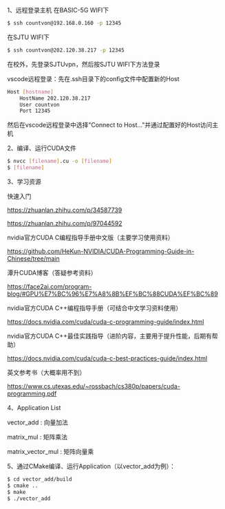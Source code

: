 1、远程登录主机
在BASIC-5G WIFI下
```bash
$ ssh countvon@192.168.0.160 -p 12345
```
在SJTU WIFI下
```bash
$ ssh countvon@202.120.38.217 -p 12345
```
在校外，先登录SJTUvpn，然后按SJTU WIFI下方法登录

vscode远程登录：先在.ssh目录下的config文件中配置新的Host
```bash
Host [hostname]
    HostName 202.120.38.217
    User countvon
    Port 12345
```
然后在vscode远程登录中选择"Connect to Host..."并通过配置好的Host访问主机

2、编译、运行CUDA文件
```bash
$ nvcc [filename].cu -o [filename]
$ [filename]
```

3、学习资源

快速入门 

https://zhuanlan.zhihu.com/p/34587739

https://zhuanlan.zhihu.com/p/97044592

nvidia官方CUDA C编程指导手册中文版（主要学习使用资料） 

https://github.com/HeKun-NVIDIA/CUDA-Programming-Guide-in-Chinese/tree/main

潭升CUDA博客（答疑参考资料） 

https://face2ai.com/program-blog/#GPU%E7%BC%96%E7%A8%8B%EF%BC%88CUDA%EF%BC%89

nvidia官方CUDA C++编程指导手册（可结合中文学习资料使用）

https://docs.nvidia.com/cuda/cuda-c-programming-guide/index.html

nvidia官方CUDA C++最佳实践指导（进阶内容，主要用于提升性能，后期有帮助）

https://docs.nvidia.com/cuda/cuda-c-best-practices-guide/index.html

英文参考书（大概率用不到）

https://www.cs.utexas.edu/~rossbach/cs380p/papers/cuda-programming.pdf

4、Application List

vector_add : 向量加法

matrix_mul : 矩阵乘法

matrix_vector_mul : 矩阵向量乘

5、通过CMake编译、运行Application（以vector_add为例）：
```bash
$ cd vector_add/build
$ cmake .. 
$ make
$ ./vector_add
```
